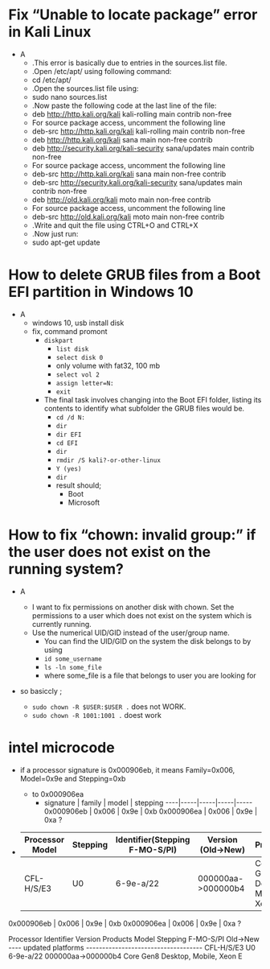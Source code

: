
# Fix “Unable to locate package” error in Kali Linux

* A
  * .This error is basically due to entries in the sources.list file.
  * .Open /etc/apt/ using following command:
  * cd /etc/apt/
  * .Open the sources.list file using:
  * sudo nano sources.list
  * .Now paste the following code at the last line of the file:
  * deb http://http.kali.org/kali kali-rolling main contrib non-free
  * For source package access, uncomment the following line
  * deb-src http://http.kali.org/kali kali-rolling main contrib non-free
  * deb http://http.kali.org/kali sana main non-free contrib
  * deb http://security.kali.org/kali-security sana/updates main contrib non-free
  * For source package access, uncomment the following line
  * deb-src http://http.kali.org/kali sana main non-free contrib
  * deb-src http://security.kali.org/kali-security sana/updates main contrib non-free
  * deb http://old.kali.org/kali moto main non-free contrib
  * For source package access, uncomment the following line
  * deb-src http://old.kali.org/kali moto main non-free contrib
  * .Write and quit the file using CTRL+O and CTRL+X
  * .Now just run:
  * sudo apt-get update

# How to delete GRUB files from a Boot EFI partition in Windows 10

* A
  * windows 10, usb install disk
  * fix, command promont
    * `diskpart`
      * `list disk`
      * `select disk 0`
      * only volume with fat32, 100 mb
      * `select vol 2`
      * `assign letter=N:`
      * `exit`
    * The final task involves changing into the Boot EFI folder, 
listing its contents to identify what subfolder the GRUB files would be.
      * `cd /d N:`
      * `dir`
      * `dir EFI`
      * `cd EFI`
      * `dir`
      * `rmdir /S kali?-or-other-linux`
      * `Y (yes)`
      * `dir`
      * result should;
        * Boot
        * Microsoft

# How to fix “chown: invalid group:” if the user does not exist on the running system?

* A
  * I want to fix permissions on another disk with chown. Set the permissions to a user which does not exist on the system which is currently running.
  * Use the numerical UID/GID instead of the user/group name.
    * You can find the UID/GID on the system the disk belongs to by using
    * `id some_username`
    * `ls -ln some_file`
    * where some_file is a file that belongs to user you are looking for

* so basiccly ;
    * `sudo chown -R $USER:$USER .` does not WORK.
    * `sudo chown -R 1001:1001 .` doest work

# intel microcode

* if a processor signature is 0x000906eb, it means
Family=0x006, Model=0x9e and Stepping=0xb
  * to 0x000906ea
    * signature | family | model | stepping
      ----|-----|-----|-----|-----
      0x000906eb | 0x006 | 0x9e | 0xb
      0x000906ea | 0x006 | 0x9e | 0xa ?

* Processor Model | Stepping | Identifier(Stepping F-MO-S/PI) | Version (Old->New)| Products |
  |----|-----|-----|-----|-----|
  | CFL-H/S/E3 | U0 | 6-9e-a/22 | 000000aa->000000b4 | Core Gen8 Desktop, Mobile, Xeon E |
  
0x000906eb | 0x006 | 0x9e | 0xb
0x000906ea | 0x006 | 0x9e | 0xa ?


Processor             Identifier     Version       Products
Model        Stepping F-MO-S/PI      Old->New
---- updated platforms ------------------------------------
CFL-H/S/E3   U0       6-9e-a/22 000000aa->000000b4 Core Gen8 Desktop, Mobile, Xeon E
